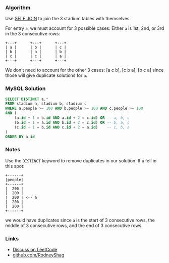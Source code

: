 ### Algorithm

Use [SELF JOIN](https://www.w3schools.com/sql/sql_join_self.asp) to join the 3 stadium tables with themselves.

For entry `a`, we must account for 3 possible cases: Either `a` is 1st, 2nd, or 3rd in the 3 consecutive rows:

```
+---+      +---+      +---+
| a |      | b |      | c |
| b |      | a |      | b |
| c |      | c |      | a |
+---+      +---+      +---+
```

We don't need to account for the other 3 cases: [a c b], [c b a], [b c a] since those will give duplicate solutions for `a`.

### MySQL Solution

```sql
SELECT DISTINCT a.*
FROM stadium a, stadium b, stadium c
WHERE a.people >= 100 AND b.people >= 100 AND c.people >= 100
AND (
    (a.id + 1 = b.id AND a.id + 2 = c.id) OR -- a, b, c
    (b.id + 1 = a.id AND b.id + 2 = c.id) OR -- b, a, c
    (c.id + 1 = b.id AND c.id + 2 = a.id)    -- c, b, a
)
ORDER BY a.id
```

### Notes

Use the `DISTINCT` keyword to remove duplicates in our solution. If `a` fell in this spot:

```
+------+
|people|
+------+
|  200 |
|  200 |
|  200 | <-- a
|  200 |
|  200 |
+------+
```

we would have duplicates since `a` is the start of 3 consecutive rows, the middle of 3 consecutive rows, and the end of 3 consecutive rows.

### Links

- [Discuss on LeetCode](https://leetcode.com/problems/human-traffic-of-stadium/discuss/394444)
- [github.com/RodneyShag](https://github.com/RodneyShag)

